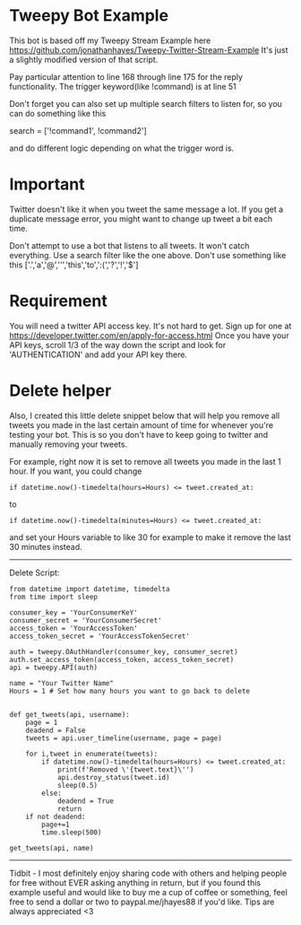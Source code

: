 # Tweepy Bot Example

This bot is based off my Tweepy Stream Example here https://github.com/jonathanhayes/Tweepy-Twitter-Stream-Example
It's just a slightly modified version of that script.

Pay particular attention to line 168 through line 175 for the reply functionality.
The trigger keyword(like !command) is at line 51

Don't forget you can also set up multiple search filters to listen for, so you can do something like this

search = ['!command1', !command2']

and do different logic depending on what the trigger word is. 

# Important

Twitter doesn't like it when you tweet the same message a lot. If you get a duplicate message error, 
you might want to change up tweet a bit each time.

Don't attempt to use a bot that listens to all tweets. It won't catch everything. Use a search filter like the one above. Don't use something like this ['.','a','@','\'','this','to',':(','?','!','$']

# Requirement

You will need a twitter API access key. It's not hard to get. 
Sign up for one at https://developer.twitter.com/en/apply-for-access.html
Once you have your API keys, scroll 1/3 of the way down the script and look for 'AUTHENTICATION' and add your API key there.



# Delete helper

Also, I created this little delete snippet below that will help you remove all tweets you made in the last certain amount of time for whenever you're testing your bot. This is so you don't have to keep going to twitter and manually removing your tweets. 

For example, right now it is set to remove all tweets you made in the last 1 hour. If you want, you could change

```if datetime.now()-timedelta(hours=Hours) <= tweet.created_at: ```

to

```if datetime.now()-timedelta(minutes=Hours) <= tweet.created_at:```

and set your Hours variable to like 30 for example to make it remove the last 30 minutes instead.

----------------------------------

Delete Script:

```import tweepy, datetime, time
from datetime import datetime, timedelta
from time import sleep

consumer_key = 'YourConsumerKeY'
consumer_secret = 'YourConsumerSecret'
access_token = 'YourAccessToken'
access_token_secret = 'YourAccessTokenSecret'

auth = tweepy.OAuthHandler(consumer_key, consumer_secret)
auth.set_access_token(access_token, access_token_secret)
api = tweepy.API(auth)

name = "Your Twitter Name"
Hours = 1 # Set how many hours you want to go back to delete


def get_tweets(api, username):
    page = 1
    deadend = False
    tweets = api.user_timeline(username, page = page)

    for i,tweet in enumerate(tweets):
        if datetime.now()-timedelta(hours=Hours) <= tweet.created_at:
            print(f'Removed \'{tweet.text}\'')
            api.destroy_status(tweet.id)
            sleep(0.5)
        else:
            deadend = True
            return
    if not deadend:
        page+=1
        time.sleep(500)

get_tweets(api, name)
```


----------------------------------------------



Tidbit - I most definitely enjoy sharing code with others 
and helping people for free without EVER asking anything in 
return, but if you found this example useful and would like 
to buy me a cup of coffee or something, feel free to send a
dollar or two to paypal.me/jhayes88 if you'd like. 
Tips are always appreciated <3 


